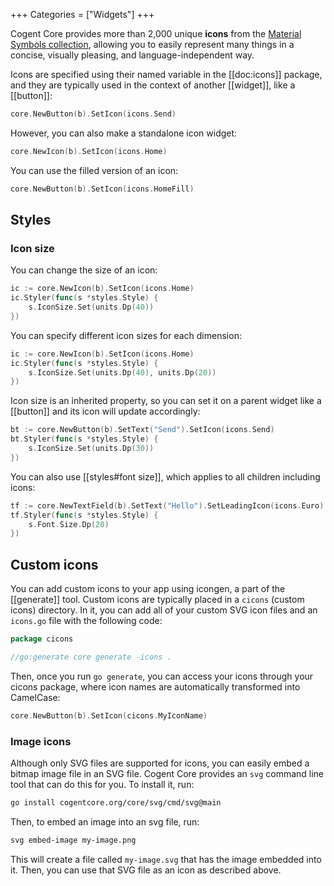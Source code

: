 +++
Categories = ["Widgets"]
+++

Cogent Core provides more than 2,000 unique **icons** from the [Material Symbols collection](https://fonts.google.com/icons), allowing you to easily represent many things in a concise, visually pleasing, and language-independent way.

Icons are specified using their named variable in the [[doc:icons]] package, and they are typically used in the context of another [[widget]], like a [[button]]:

```Go
core.NewButton(b).SetIcon(icons.Send)
```

However, you can also make a standalone icon widget:

```Go
core.NewIcon(b).SetIcon(icons.Home)
```

You can use the filled version of an icon:

```Go
core.NewButton(b).SetIcon(icons.HomeFill)
```

## Styles

### Icon size

You can change the size of an icon:

```Go
ic := core.NewIcon(b).SetIcon(icons.Home)
ic.Styler(func(s *styles.Style) {
    s.IconSize.Set(units.Dp(40))
})
```

You can specify different icon sizes for each dimension:

```Go
ic := core.NewIcon(b).SetIcon(icons.Home)
ic.Styler(func(s *styles.Style) {
    s.IconSize.Set(units.Dp(40), units.Dp(20))
})
```

Icon size is an inherited property, so you can set it on a parent widget like a [[button]] and its icon will update accordingly:

```Go
bt := core.NewButton(b).SetText("Send").SetIcon(icons.Send)
bt.Styler(func(s *styles.Style) {
    s.IconSize.Set(units.Dp(30))
})
```

You can also use [[styles#font size]], which applies to all children including icons:

```Go
tf := core.NewTextField(b).SetText("Hello").SetLeadingIcon(icons.Euro).SetTrailingIcon(icons.OpenInNew)
tf.Styler(func(s *styles.Style) {
    s.Font.Size.Dp(20)
})
```

## Custom icons

You can add custom icons to your app using icongen, a part of the [[generate]] tool. Custom icons are typically placed in a `cicons` (custom icons) directory. In it, you can add all of your custom SVG icon files and an `icons.go` file with the following code:

```go
package cicons

//go:generate core generate -icons .
```

Then, once you run `go generate`, you can access your icons through your cicons package, where icon names are automatically transformed into CamelCase:

```go
core.NewButton(b).SetIcon(cicons.MyIconName)
```

### Image icons

Although only SVG files are supported for icons, you can easily embed a bitmap image file in an SVG file. Cogent Core provides an `svg` command line tool that can do this for you. To install it, run:

```sh
go install cogentcore.org/core/svg/cmd/svg@main
```

Then, to embed an image into an svg file, run:

```sh
svg embed-image my-image.png
```

This will create a file called `my-image.svg` that has the image embedded into it. Then, you can use that SVG file as an icon as described above.
